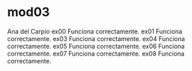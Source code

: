 # mod03
Ana del Carpio
ex00 Funciona correctamente.
ex01 Funciona correctamente.
ex03 Funciona correctamente.
ex04 Funciona correctamente.
ex05 Funciona correctamente.
ex06 Funciona correctamente.
ex07 Funciona correctamente.
ex08 Funciona correctamente.